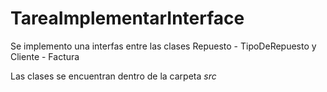 # TareaImplementarInterface

Se implemento una interfas entre las clases Repuesto - TipoDeRepuesto y Cliente - Factura

Las clases se encuentran dentro de la carpeta *src*
